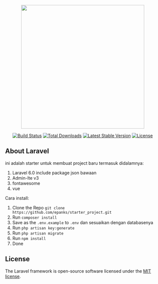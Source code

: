 <p align="center"><img src="https://res.cloudinary.com/dtfbvvkyp/image/upload/v1566331377/laravel-logolockup-cmyk-red.svg" width="400"></p>

<p align="center">
<a href="https://travis-ci.org/laravel/framework"><img src="https://travis-ci.org/laravel/framework.svg" alt="Build Status"></a>
<a href="https://packagist.org/packages/laravel/framework"><img src="https://poser.pugx.org/laravel/framework/d/total.svg" alt="Total Downloads"></a>
<a href="https://packagist.org/packages/laravel/framework"><img src="https://poser.pugx.org/laravel/framework/v/stable.svg" alt="Latest Stable Version"></a>
<a href="https://packagist.org/packages/laravel/framework"><img src="https://poser.pugx.org/laravel/framework/license.svg" alt="License"></a>
</p>

## About Laravel

ini adalah starter untuk membuat project baru termasuk didalamnya:
1. Laravel 6.0 include package json bawaan
2. Admin-lte v3
3. fontawesome
4. vue

Cara install:
1. Clone the Repo ` git clone https://github.com/epanks/starter_project.git `
2. Run ` composer install `
3. Save as the `.env.example` to `.env` dan sesuaikan dengan databasenya
4. Run ` php artisan key:generate `
5. Run ` php artisan migrate `
6. Run ` npm install `
7. Done


## License

The Laravel framework is open-source software licensed under the [MIT license](https://opensource.org/licenses/MIT).
